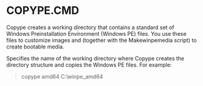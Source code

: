 # COPYPE.CMD

Copype creates a working directory that contains a standard set of Windows Preinstallation Environment (Windows PE) files. You use these files to customize images and (together with the Makewinpemedia script) to create bootable media.


Specifies the name of the working directory where Copype creates the directory structure and copies the Windows PE files. For example:
>copype amd64 C:\\winpe_amd64



